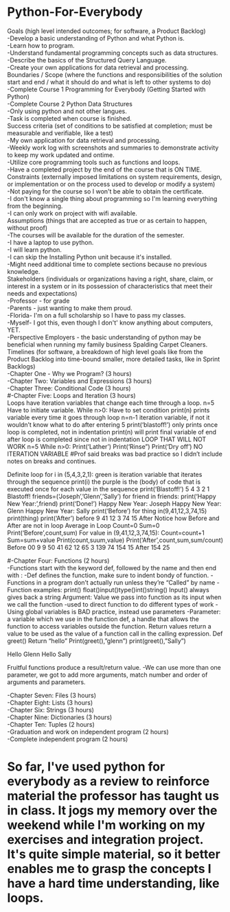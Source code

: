 # Python-For-Everybody </br>
Goals (high level intended outcomes; for software, a Product Backlog) </br>
-Develop a basic understanding of Python and what Python is. </br>
-Learn how to program. </br>
-Understand fundamental programming concepts such as data structures.</br>
-Describe the basics of the Structured Query Language. </br>
-Create your own applications for data retrieval and processing. </br>
Boundaries / Scope (where the functions and responsibilities of the solution start and end / what it should do and what is left to other systems to do) </br>
-Complete Course 1 Programming for Everybody (Getting Started with Python) </br>
-Complete Course 2 Python Data Structures </br>
-Only using python and not other langues. </br>
-Task is completed when course is finished. </br>
Success criteria (set of conditions to be satisfied at completion; must be measurable and verifiable, like a test) </br>
-My own application for data retrieval and processing. </br>
-Weekly work log with screenshots and summaries to demonstrate activity to keep my work updated and ontime. </br>
-Utilize core programming tools such as functions and loops. </br> 
-Have a completed project by the end of the course that is ON TIME. </br>
Constraints (externally imposed limitations on system requirements, design, or implementation or on the process used to develop or modify a system) </br>
-Not paying for the course so I won't be able to obtain the certificate. </br>
-I don't know a single thing about programming so I'm learning everything from the beginning. </br>
-I can only work on project with wifi available. </br>
Assumptions (things that are accepted as true or as certain to happen, without proof) </br>
-The courses will be available for the duration of the semester. </br>
-I have a laptop to use python. </br>
-I will learn python. </br>
-I can skip the Installing Python unit because it's installed. </br>
-Might need additional time to complete sections because no previous knowledge. </br>
Stakeholders (individuals or organizations having a right, share, claim, or interest in a system or in its possession of characteristics that meet their needs and expectations) </br>
-Professor - for grade </br>
-Parents - just wanting to make them proud. </br>
-Florida- I'm on a full scholarship so I have to pass my classes. </br>
-Myself- I got this, even though I don't' know anything about computers, YET. </br>
-Perspective Employers - the basic understanding of python may be beneficial when running my family business Spalding Carpet Cleaners. </br>
Timelines (for software, a breakdown of high level goals like from the Product Backlog into time-bound smaller, more detailed tasks, like in Sprint Backlogs) </br>
-Chapter One - Why we Program? (3 hours) </br>
-Chapter Two: Variables and Expressions (3 hours) </br>
-Chapter Three: Conditional Code (3 hours) </br>
#-Chapter Five: Loops and Iteration (3 hours) </br>
Loops have iteration variables that change each time through a loop.
n=5    Have to initiate variable.
While n>0:    Have to set condition
	print(n)   prints variable every time it goes through loop
	n=n-1     iteration variable, if not it wouldn’t know what to do after entering 5
print(‘blastoff!’)   only prints once loop is completed, not in indentation 
print(n)        will print final variable of end after loop is completed since not in indentation
LOOP THAT WILL NOT WORK
n=5
While n>0:
	Print(‘Lather’)
	Print(‘Rinse”)
Print(‘Dry off’)
NO ITERATION VARIABLE
#Prof said breaks was bad practice so I didn’t include notes on breaks and continues.


Definite loop
for i in (5,4,3,2,1): green is iteration variable that iterates through the sequence
	print(i)   the purple is the (body) of code that is executed once for each value in the sequence
print(‘Blastoff!’) 
5
4
3
2
1
Blastoff!
friends=(‘Joseph’,’Glenn’,’Sally’)
for friend in friends:
	print(‘Happy New Year:’,friend)
print(‘Done!’)
Happy New Year: Joseph
Happy New Year: Glenn
Happy New Year: Sally
print(‘Before’)
for thing in(9,41,12,3,74,15)
	print(thing)
print(‘After’)
before
9
41
12
3
74
15
After
Notice how Before and After are not in loop
Average in Loop
Count=0
Sum=0
Print(‘Before’,count,sum)
For value in (9,41,12,3,74,15):
	Count=count+1
	Sum=sum+value
	Print(count,suum,value)
Print(‘After’,count,sum,sum/count)
Before 00
9 9
50 41
62 12
65 3
139 74
154 15
After  154 25

#-Chapter Four: Functions (2 hours) </br>
-Functions start with the keyword def, followed by the name and then end with :
-Def defines the function, make sure to indent bondy of function.
-Functions in a program don’t actually run unless they’re “Called” by name
-Function examples: print() float()input()type()int()string()
Input() always gives back a string
Argument: Value we pass into function as its input when we call the function
-used to direct function to do different types of work
-Using global variables is BAD practice, instead use parameters
-Parameter: a variable which we use in the function def, a handle that allows the function to access variables outside the function.
Return values return a value to be used as the value of a function call in the calling expression.
Def greet()
	Return “hello”
Print(greet(),”glenn”)
print(greet(),”Sally”)

Hello Glenn
Hello Sally

Fruitful functions produce a result/return value.
-We can use more than one parameter, we got to add more arguments, match number and order of arguments and parameters.

-Chapter Seven: Files (3 hours) </br>
-Chapter Eight: Lists (3 hours)</br>
-Chapter Six: Strings (3 hours)</br>
-Chapter Nine: Dictionaries (3 hours)</br>
-Chapter Ten: Tuples (2 hours)</br>
-Graduation and work on independent program (2 hours) </br>
-Complete independent program (2 hours) </br>
# So far, I've used python for everybody as a review to reinforce material the professor has taught us in class. It jogs my memory over the weekend while I'm working on my exercises and integration project. It's quite simple material, so it better enables me to grasp the concepts I have a hard time understanding, like loops. 
